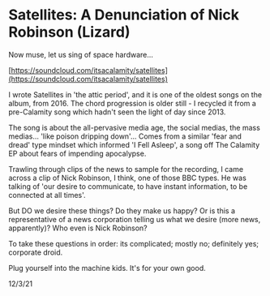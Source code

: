 # Satellites: A Denunciation of Nick Robinson (Lizard)

Now muse, let us sing of space hardware...

[https://soundcloud.com/itsacalamity/satellites](https://soundcloud.com/itsacalamity/satellites)

I wrote Satellites in 'the attic period', and it is one of the oldest songs on the album, from 2016. The chord progression is older still - I recycled it from a pre-Calamity song which hadn't seen the light of day since 2013. 

The song is about the all-pervasive media age, the social medias, the mass medias... 'like poison dripping down'... Comes from a similar 'fear and dread' type mindset which informed 'I Fell Asleep', a song off The Calamity EP about fears of impending apocalypse. 

Trawling through clips of the news to sample for the recording, I came across a clip of Nick Robinson, I think, one of those BBC types. He was talking of 'our desire to communicate, to have instant information, to be connected at all times'.

But DO we desire these things? Do they make us happy? Or is this a representative of a news corporation telling us what we desire (more news, apparently)? Who even is Nick Robinson?

To take these questions in order: its complicated; mostly no; definitely yes; corporate droid.

Plug yourself into the machine kids. It's for your own good.

<p class="date">
12/3/21
</p> 

